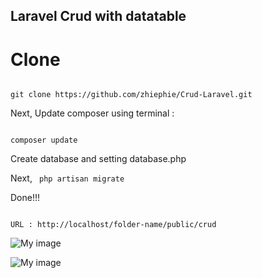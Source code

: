 ## Laravel Crud with datatable


# Clone

<code>
git clone https://github.com/zhiephie/Crud-Laravel.git
</code>

Next, Update composer using terminal : 

<code>
composer update
</code>

Create database and setting database.php

Next, <code> php artisan migrate </code>

Done!!!

<code>
URL : http://localhost/folder-name/public/crud
</code>

![My image](github.com/zhiephie/Crud-Laravel/crud.png)


![My image](raw.githubusercontent.com/zhiephie/Crud-laravel/crud.png)

